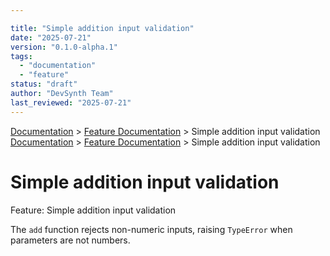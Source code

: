 ```yaml
---

title: "Simple addition input validation"
date: "2025-07-21"
version: "0.1.0-alpha.1"
tags:
  - "documentation"
  - "feature"
status: "draft"
author: "DevSynth Team"
last_reviewed: "2025-07-21"
---
```

<div class="breadcrumbs">
<a href="../index.md">Documentation</a> &gt; <a href="index.md">Feature Documentation</a> &gt; Simple addition input validation
</div>

<div class="breadcrumbs">
<a href="../index.md">Documentation</a> &gt; <a href="index.md">Feature Documentation</a> &gt; Simple addition input validation
</div>

# Simple addition input validation

Feature: Simple addition input validation

The `add` function rejects non-numeric inputs, raising `TypeError` when parameters are not numbers.
